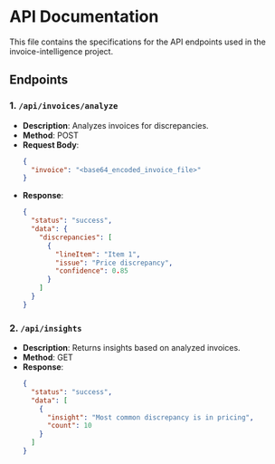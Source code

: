 # API Documentation

This file contains the specifications for the API endpoints used in the invoice-intelligence project.

## Endpoints

### 1. `/api/invoices/analyze`

- **Description**: Analyzes invoices for discrepancies.
- **Method**: POST
- **Request Body**:
  ```json
  {
    "invoice": "<base64_encoded_invoice_file>"
  }
  ```
- **Response**:
  ```json
  {
    "status": "success",
    "data": {
      "discrepancies": [
        {
          "lineItem": "Item 1",
          "issue": "Price discrepancy",
          "confidence": 0.85
        }
      ]
    }
  }
  ```

### 2. `/api/insights`

- **Description**: Returns insights based on analyzed invoices.
- **Method**: GET
- **Response**:
  ```json
  {
    "status": "success",
    "data": [
      {
        "insight": "Most common discrepancy is in pricing",
        "count": 10
      }
    ]
  }
  ```

